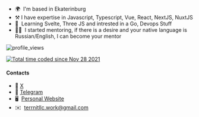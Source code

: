 * 🌍  I'm based in Ekaterinburg
* ⚒️​   I have expertise in Javascript, Typescript, Vue, React, NextJS, NuxtJS
* 🧠  Learning Svelte, Three JS and intrested in a Go, Devops Stuff
* 🧑‍🏫​  I started mentoring, if there is a desire and your native language is Russian/English, I can become your mentor



![profile_views](https://komarev.com/ghpvc/?username=terrnitllc)


<a href="https://wakatime.com/@4016d1b7-d562-4259-b50d-efb21a5f523f"><img src="https://wakatime.com/badge/user/4016d1b7-d562-4259-b50d-efb21a5f523f.svg" alt="Total time coded since Nov 28 2021" /></a>

#### Contacts
- 🔷​  [X](https://x.com/gaundergod)
- 🔷​  [Telegram](https://t.me/terrnit)
- 🖥️  [Personal Website](https://terrnit-xyz.vercel.app)
- ✉️  [terrnitllc.work@gmail.com](mailto:terrnitllc.work@gmail.com)








